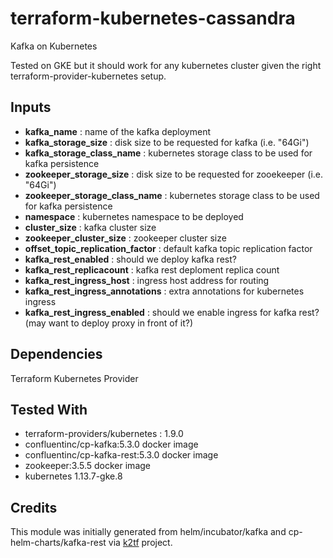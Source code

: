# terraform-kubernetes-cassandra
Kafka on Kubernetes

Tested on GKE but it should work for any kubernetes cluster given the right terraform-provider-kubernetes setup.

## Inputs

- **kafka_name**                       : name of the kafka deployment
- **kafka_storage_size**               : disk size to be requested for kafka (i.e. "64Gi")
- **kafka_storage_class_name**         : kubernetes storage class to be used for kafka persistence
- **zookeeper_storage_size**           : disk size to be requested for zooekeeper (i.e. "64Gi")
- **zookeeper_storage_class_name**     : kubernetes storage class to be used for kafka persistence
- **namespace**                        : kubernetes namespace to be deployed
- **cluster_size**                     : kafka cluster size
- **zookeeper_cluster_size**           : zookeeper cluster size
- **offset_topic_replication_factor**  : default kafka topic replication factor
- **kafka_rest_enabled**               : should we deploy kafka rest?
- **kafka_rest_replicacount**          : kafka rest deploment replica count
- **kafka_rest_ingress_host**          : ingress host address for routing
- **kafka_rest_ingress_annotations**   : extra annotations for kubernetes ingress
- **kafka_rest_ingress_enabled**       : should we enable ingress for kafka rest? (may want to deploy proxy in front of it?)

## Dependencies

Terraform Kubernetes Provider

## Tested With

- terraform-providers/kubernetes : 1.9.0
- confluentinc/cp-kafka:5.3.0 docker image
- confluentinc/cp-kafka-rest:5.3.0 docker image
- zookeeper:3.5.5 docker image
- kubernetes 1.13.7-gke.8

## Credits

This module was initially generated from helm/incubator/kafka and cp-helm-charts/kafka-rest via [k2tf](https://github.com/sl1pm4t/k2tf) project.
